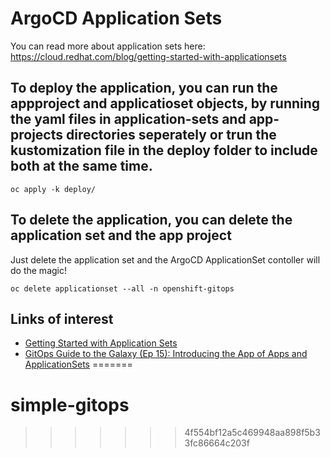 
# ArgoCD Application Sets
You can read more about application sets here: 
https://cloud.redhat.com/blog/getting-started-with-applicationsets

## To deploy the application, you can run the appproject and applicatioset objects, by running the yaml files in application-sets and app-projects directories seperately or trun the kustomization file in the deploy folder to include both at the same time.

```
oc apply -k deploy/
```

## To delete the application, you can delete the application set and the app project 

Just delete the application set and the ArgoCD ApplicationSet contoller will do the magic!

```
oc delete applicationset --all -n openshift-gitops
```

## Links of interest

* [Getting Started with Application Sets](https://cloud.redhat.com/blog/getting-started-with-applicationsets)
* [GitOps Guide to the Galaxy (Ep 15): Introducing the App of Apps and ApplicationSets](https://www.youtube.com/watch?v=HqzUIJMYnfY&ab_channel=OpenShift)
=======
# simple-gitops
>>>>>>> 4f554bf12a5c469948aa898f5b33fc86664c203f
